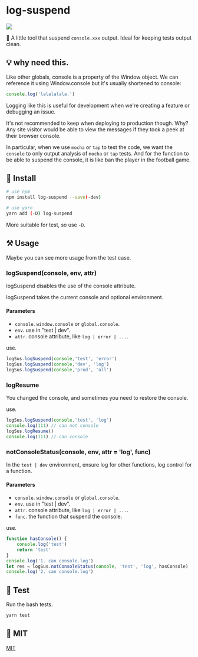# log-suspend
![](https://travis-ci.com/Rabbitzzc/log-suspend.svg?branch=master)

🧙‍ A little tool that suspend `console.xxx` output. Ideal for keeping tests output clean.

## 💡 why need this.
Like other globals, console is a property of the Window object.  We can reference it using Window.console but it's usually shortened to console:
```js
console.log('lalalalala.')
```
Logging like this is useful for development when we're creating a feature or debugging an issue.

It's not recommended to keep when deploying to production though.   Why?   Any site visitor would be able to view the messages if they took a peek at their browser console.  

In particular, when we use `mocha` or `tap` to test the code, we want the `console` to only output analysis of `mocha` or `tap` tests.
And for the function to be able to suspend the console, it is like ban the player in the football game.

## 🤖 Install
```sh
# use npm
npm install log-suspend --save(-dev)

# use yarn
yarn add (-D) log-suspend
```
More suitable for test, so use `-D`.

## ⚒ Usage
Maybe you can see more usage from the test case.

### logSuspend(console, env, attr)
logSuspend disables the use of the console attribute.

logSuspend takes the current console and optional environment.

#### Parameters
- `console`. `window.console` or `global.console`.
- `env`. use in "test | dev".
- `attr`. console attribute, like `log | error | ...`.

use.
```js
logSus.logSuspend(console,'test', 'error')
logSus.logSuspend(console,'dev', 'log')
logSus.logSuspend(console,'prod', 'all')
```

### logResume
You changed the console, and sometimes you need to restore the console.

use.
```js
logSus.logSuspend(console,'test', 'log')
console.log(111) // can not console
logSus.logResume()
console.log(111) // can console
```

### notConsoleStatus(console, env, attr = 'log', func)
In the `test | dev` environment, ensure log for other functions, log control for a function.

#### Parameters
- `console`. `window.console` or `global.console`.
- `env`. use in "test | dev".
- `attr`. console attribute, like `log | error | ...`.
- `func`. the function that suspend the console.

use.
```js
function hasConsole() {
    console.log('test')
    return 'test'
}
console.log('1. can console.log')
let res = logSus.notConsoleStatus(console, 'test', 'log', hasConsole)
console.log('2. can console.log')
```

## 🌱 Test
Run the bash tests.
```sh
yarn test
```

## 🔰 MIT
[MIT](./LICENCE)